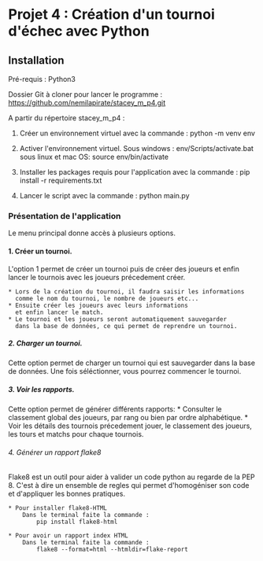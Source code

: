 # Projet 4 : Création d'un tournoi d'échec avec Python

## Installation

Pré-requis : Python3

Dossier Git à cloner pour lancer le programme :
    https://github.com/nemilapirate/stacey_m_p4.git

A partir du répertoire stacey_m_p4 :
1) Créer un environnement virtuel avec la commande : python -m venv env

2) Activer l'environnement virtuel.
    Sous windows :
        env/Scripts/activate.bat
    sous linux et mac OS:
        source env/bin/activate

3) Installer les packages requis pour l'application avec la commande :
    pip install -r requirements.txt

4) Lancer le script avec la commande :
    python main.py

### Présentation de l'application

Le menu principal donne accès à plusieurs options.

#### 1. Créer un tournoi.
L'option 1 permet de créer un tournoi puis de créer des joueurs
et enfin lancer le tournois avec les joueurs précedement créer.

    * Lors de la création du tournoi, il faudra saisir les informations 
      comme le nom du tournoi, le nombre de joueurs etc...
    * Ensuite créer les joueurs avec leurs informations 
      et enfin lancer le match.
    * Le tournoi et les joueurs seront automatiquement sauvegarder 
      dans la base de données, ce qui permet de reprendre un tournoi.

##### 2. Charger un tournoi.
Cette option permet de charger un tournoi qui est sauvegarder
dans la base de données.
Une fois séléctionner, vous pourrez commencer le tournoi.

##### 3. Voir les rapports.
Cette option permet de générer différents rapports:
    * Consulter le classement global des joueurs,
      par rang ou bien par ordre alphabétique.
    * Voir les détails des tournois précedement jouer,
      le classement des joueurs, les tours et matchs pour chaque tournois.

###### 4. Générer un rapport flake8
Flake8 est un outil pour aider à valider un code python au regarde de la PEP 8.
C'est à dire un ensemble de regles qui permet d'homogéniser son code et d'appliquer les bonnes pratiques.

    * Pour installer flake8-HTML
        Dans le terminal faite la commande :
            pip install flake8-html

    * Pour avoir un rapport index HTML
        Dans le terminal faite la commande :
            flake8 --format=html --htmldir=flake-report
